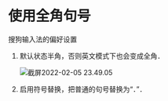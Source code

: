 # 使用全角句号

搜狗输入法的偏好设置

1. 默认状态半角，否则英文模式下也会变成全角．

   <img src="/Users/yangdong/Library/CloudStorage/OneDrive-Personal/Media/Knowledge Base.media/截屏2022-02-05 23.49.05.png" alt="截屏2022-02-05 23.49.05" style="zoom:100%;" />

2. 启用符号替换，把普通的句号替换为“．”．
